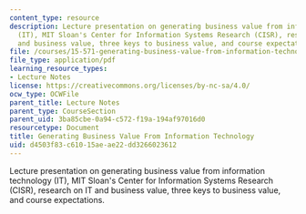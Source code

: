 ```yaml
---
content_type: resource
description: Lecture presentation on generating business value from information technology
  (IT), MIT Sloan's Center for Information Systems Research (CISR), research on IT
  and business value, three keys to business value, and course expectations.
file: /courses/15-571-generating-business-value-from-information-technology-spring-2009/d4503f83c61015aeae22dd3266023612_MIT15_571s09_lec01.pdf
file_type: application/pdf
learning_resource_types:
- Lecture Notes
license: https://creativecommons.org/licenses/by-nc-sa/4.0/
ocw_type: OCWFile
parent_title: Lecture Notes
parent_type: CourseSection
parent_uid: 3ba85cbe-0a94-c572-f19a-194af97016d0
resourcetype: Document
title: Generating Business Value From Information Technology
uid: d4503f83-c610-15ae-ae22-dd3266023612
---
```

Lecture presentation on generating business value from information technology (IT), MIT Sloan's Center for Information Systems Research (CISR), research on IT and business value, three keys to business value, and course expectations.